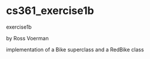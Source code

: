 # cs361_exercise1b
exercise1b

by Ross Voerman

implementation of a Bike superclass and a RedBike class
